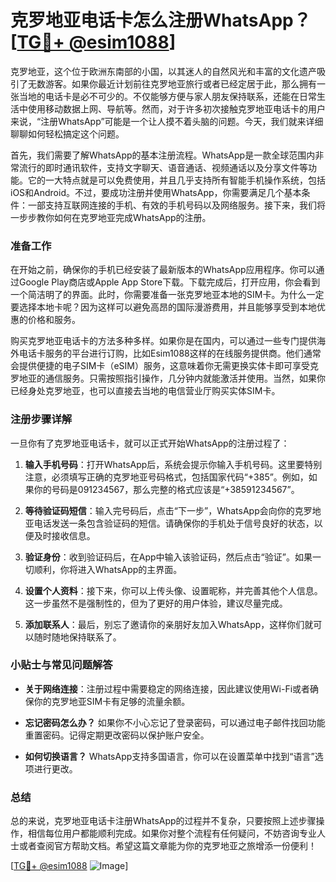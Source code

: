 # 克罗地亚电话卡怎么注册WhatsApp？[[TG💪+ @esim1088](https://t.me/s/esim1088)]

克罗地亚，这个位于欧洲东南部的小国，以其迷人的自然风光和丰富的文化遗产吸引了无数游客。如果你最近计划前往克罗地亚旅行或者已经定居于此，那么拥有一张当地的电话卡是必不可少的。不仅能够方便与家人朋友保持联系，还能在日常生活中使用移动数据上网、导航等。然而，对于许多初次接触克罗地亚电话卡的用户来说，“注册WhatsApp”可能是一个让人摸不着头脑的问题。今天，我们就来详细聊聊如何轻松搞定这个问题。

首先，我们需要了解WhatsApp的基本注册流程。WhatsApp是一款全球范围内非常流行的即时通讯软件，支持文字聊天、语音通话、视频通话以及分享文件等功能。它的一大特点就是可以免费使用，并且几乎支持所有智能手机操作系统，包括iOS和Android。不过，要成功注册并使用WhatsApp，你需要满足几个基本条件：一部支持互联网连接的手机、有效的手机号码以及网络服务。接下来，我们将一步步教你如何在克罗地亚完成WhatsApp的注册。

### 准备工作

在开始之前，确保你的手机已经安装了最新版本的WhatsApp应用程序。你可以通过Google Play商店或Apple App Store下载。下载完成后，打开应用，你会看到一个简洁明了的界面。此时，你需要准备一张克罗地亚本地的SIM卡。为什么一定要选择本地卡呢？因为这样可以避免高昂的国际漫游费用，并且能够享受到本地优惠的价格和服务。

购买克罗地亚电话卡的方法多种多样。如果你是在国内，可以通过一些专门提供海外电话卡服务的平台进行订购，比如Esim1088这样的在线服务提供商。他们通常会提供便捷的电子SIM卡（eSIM）服务，这意味着你无需更换实体卡即可享受克罗地亚的通信服务。只需按照指引操作，几分钟内就能激活并使用。当然，如果你已经身处克罗地亚，也可以直接去当地的电信营业厅购买实体SIM卡。

### 注册步骤详解

一旦你有了克罗地亚电话卡，就可以正式开始WhatsApp的注册过程了：

1. **输入手机号码**：打开WhatsApp后，系统会提示你输入手机号码。这里要特别注意，必须填写正确的克罗地亚号码格式，包括国家代码“+385”。例如，如果你的号码是091234567，那么完整的格式应该是“+38591234567”。

2. **等待验证码短信**：输入完号码后，点击“下一步”，WhatsApp会向你的克罗地亚电话发送一条包含验证码的短信。请确保你的手机处于信号良好的状态，以便及时接收信息。

3. **验证身份**：收到验证码后，在App中输入该验证码，然后点击“验证”。如果一切顺利，你将进入WhatsApp的主界面。

4. **设置个人资料**：接下来，你可以上传头像、设置昵称，并完善其他个人信息。这一步虽然不是强制性的，但为了更好的用户体验，建议尽量完成。

5. **添加联系人**：最后，别忘了邀请你的亲朋好友加入WhatsApp，这样你们就可以随时随地保持联系了。

### 小贴士与常见问题解答

- **关于网络连接**：注册过程中需要稳定的网络连接，因此建议使用Wi-Fi或者确保你的克罗地亚SIM卡有足够的流量余额。
  
- **忘记密码怎么办？** 如果你不小心忘记了登录密码，可以通过电子邮件找回功能重置密码。记得定期更改密码以保护账户安全。

- **如何切换语言？** WhatsApp支持多国语言，你可以在设置菜单中找到“语言”选项进行更改。

### 总结

总的来说，克罗地亚电话卡注册WhatsApp的过程并不复杂，只要按照上述步骤操作，相信每位用户都能顺利完成。如果你对整个流程有任何疑问，不妨咨询专业人士或者查阅官方帮助文档。希望这篇文章能为你的克罗地亚之旅增添一份便利！

[[TG💪+ @esim1088](https://t.me/s/esim1088) ![Image](https://i.postimg.cc/4NQfJmqS/Snipaste-2025-05-13-00-14-12.png)]
